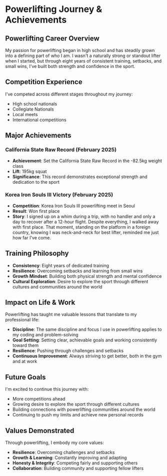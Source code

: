 # Powerlifting Journey & Achievements

## Powerlifting Career Overview
My passion for powerlifting began in high school and has steadily grown into a defining part of who I am. I wasn't a naturally strong or standout lifter when I started, but through eight years of consistent training, setbacks, and small wins, I've built both strength and confidence in the sport.

## Competition Experience
I've competed across different stages throughout my journey:
- High school nationals
- Collegiate Nationals
- Local meets
- International competitions

## Major Achievements

### California State Raw Record (February 2025)
- **Achievement**: Set the California State Raw Record in the -82.5kg weight class
- **Lift**: 195kg squat
- **Significance**: This record demonstrates exceptional strength and dedication to the sport

### Korea Iron Souls III Victory (February 2025)
- **Competition**: Korea Iron Souls III powerlifting meet in Seoul
- **Result**: Won first place
- **Story**: I signed up on a whim during a trip, with no handler and only a day to recover after a 12-hour flight. Despite everything, I walked away with first place. That moment, standing on the platform in a foreign country, knowing I was neck-and-neck for best lifter, reminded me just how far I've come.

## Training Philosophy
- **Consistency**: Eight years of dedicated training
- **Resilience**: Overcoming setbacks and learning from small wins
- **Growth Mindset**: Building both physical strength and mental confidence
- **Cultural Exploration**: Desire to explore the sport through different cultures and communities around the world

## Impact on Life & Work
Powerlifting has taught me valuable lessons that translate to my professional life:
- **Discipline**: The same discipline and focus I use in powerlifting applies to my coding and problem-solving
- **Goal Setting**: Setting clear, achievable goals and working consistently toward them
- **Resilience**: Pushing through challenges and setbacks
- **Continuous Improvement**: Always striving to get better, both in the gym and at work

## Future Goals
I'm excited to continue this journey with:
- More competitions ahead
- Growing desire to explore the sport through different cultures
- Building connections with powerlifting communities around the world
- Continuing to push my limits and achieve new personal records

## Values Demonstrated
Through powerlifting, I embody my core values:
- **Resilience**: Overcoming challenges and setbacks
- **Growth & Learning**: Constantly improving and adapting
- **Honesty & Integrity**: Competing fairly and supporting others
- **Collaboration**: Building community and supporting fellow lifters 